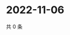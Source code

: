 # 2022-11-06

共 0 条

<!-- BEGIN WEIBO -->
<!-- 最后更新时间 Sun Nov 06 2022 10:53:09 GMT+0800 (China Standard Time) -->

<!-- END WEIBO -->
